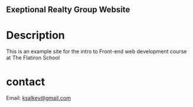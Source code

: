Exeptional Realty Group Website
---

# Description

This is an example site for the intro to Front-end web development course at The Flatiron School

# contact

Email: ksalkey@gmail.com
